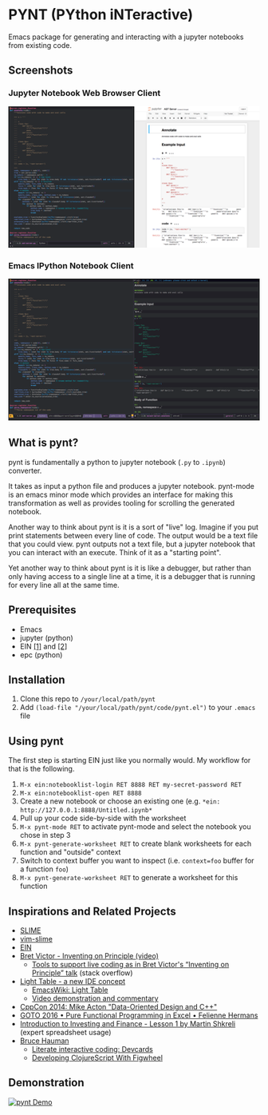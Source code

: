 # PYNT (PYthon iNTeractive)

Emacs package for generating and interacting with a jupyter notebooks from existing code.

## Screenshots

### Jupyter Notebook Web Browser Client

![Browser](/img/browser.png)

### Emacs IPython Notebook Client

![EIN](/img/ein.png)

## What is pynt?

pynt is fundamentally a python to jupyter notebook (`.py` to `.ipynb`) converter.

It takes as input a python file and produces a jupyter notebook. pynt-mode is an emacs minor mode which provides an interface for making this transformation as well as provides tooling for scrolling the generated notebook.

Another way to think about pynt is it is a sort of "live" log. Imagine if you put print statements between every line of code. The output would be a text file that you could view. pynt outputs not a text file, but a jupyter notebook that you can interact with an execute. Think of it as a "starting point".

Yet another way to think about pynt is it is like a debugger, but rather than only having access to a single line at a time, it is a debugger that is running for every line all at the same time.

## Prerequisites

- Emacs
- jupyter (python)
- EIN [[1]](http://millejoh.github.io/emacs-ipython-notebook/) and [[2]](https://github.com/millejoh/emacs-ipython-notebook)
- epc (python)

## Installation

1. Clone this repo to `/your/local/path/pynt`
2. Add `(load-file "/your/local/path/pynt/code/pynt.el")` to your `.emacs` file

## Using pynt

The first step is starting EIN just like you normally would. My workflow for that is the following.

1. `M-x ein:notebooklist-login RET 8888 RET my-secret-password RET`
2. `M-x ein:notebooklist-open RET 8888`
3. Create a new notebook or choose an existing one (e.g. `*ein: http://127.0.0.1:8888/Untitled.ipynb*`
4. Pull up your code side-by-side with the worksheet
5. `M-x pynt-mode RET` to activate pynt-mode and select the notebook you chose in step 3
6. `M-x pynt-generate-worksheet RET` to create blank worksheets for each function and "outside" context
7. Switch to context buffer you want to inspect (i.e. `context=foo` buffer for a function `foo`)
8. `M-x pynt-generate-worksheet RET` to generate a worksheet for this function

## Inspirations and Related Projects

- [SLIME](https://common-lisp.net/project/slime/)
- [vim-slime](https://github.com/jpalardy/vim-slime)
- [EIN](http://millejoh.github.io/emacs-ipython-notebook/)
- [Bret Victor - Inventing on Principle (video)](https://vimeo.com/36579366)
    - [Tools to support live coding as in Bret Victor's “Inventing on Principle” talk](https://stackoverflow.com/questions/9448215/tools-to-support-live-coding-as-in-bret-victors-inventing-on-principle-talk)  (stack overflow)
- [Light Table - a new IDE concept](http://www.chris-granger.com/2012/04/12/light-table-a-new-ide-concept/)
    - [EmacsWiki: Light Table](https://www.emacswiki.org/emacs/LightTable)
    - [Video demonstration and commentary](https://www.youtube.com/watch?v=TgHvRcbYJ-8)
- [CppCon 2014: Mike Acton "Data-Oriented Design and C++"](https://www.youtube.com/watch?v=rX0ItVEVjHc)
- [GOTO 2016 • Pure Functional Programming in Excel • Felienne Hermans](https://www.youtube.com/watch?v=0yKf8TrLUOw)
- [Introduction to Investing and Finance - Lesson 1 by Martin Shkreli](https://www.youtube.com/watch?v=ARrNYyJEnFI&t=1379s)  (expert spreadsheet usage)
- [Bruce Hauman](http://rigsomelight.com/)
    - [Literate interactive coding: Devcards](https://www.youtube.com/watch?v=G7Z_g2fnEDg)
    - [Developing ClojureScript With Figwheel](https://www.youtube.com/watch?v=j-kj2qwJa_E)

## Demonstration

[![pynt Demo](http://img.youtube.com/vi/OkdkJ2fu_Oc/0.jpg)](http://www.youtube.com/watch?v=OkdkJ2fu_Oc "pynt Demo")

